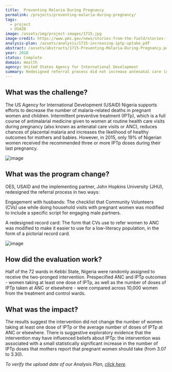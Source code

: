 ```yaml
---
title:  Preventing Malaria During Pregnancy
permalink: /projects/preventing-malaria-during-pregnancy/
tags:
  - project
  - USAID
image: /assets/img/project-images/1715.jpg
image-credit: https://www.pmi.gov/news/stories-from-the-field/stories-from-the-field---detail/increasing-uptake-of-iptp-success-seen-in-malawi
analysis-plan: /assets/analysis/1715-increasing-iptp-uptake.pdf
abstract: /assets/abstracts/1715-Preventing-Malaria-During-Pregnancy.pdf
year: 2018
status: Complete
domain: Health
agency: United States Agency for International Development
summary: Redesigned referral process did not increase antenatal care (ANC) attendance for pregnant women.
---
```

## What was the challenge?

The US Agency for International Development (USAID) Nigeria supports efforts to decrease the number of malaria-related deaths in pregnant women and children. Intermittent preventive treatment (IPTp), which is a full course of antimalarial medicine given to women at routine health care visits during pregnancy (also known as antenatal care visits or ANC), reduces chances of placental malaria and increases the likelihood of healthy outcomes for mothers and babies. However, in 2015, only 19% of Nigerian women received the recommended three or more IPTp doses during their last pregnancy.

![image]({{site.baseurl}}/assets/img/project-images/1715-image.png)

## What was the program change?

OES, USAID and the implementing partner, John Hopkins University (JHU), redesigned the referral process in two ways:

Engagement with husbands: The checklist that Community Volunteers (CVs) use while doing household visits with pregnant women was modified to include a specific script for engaging male partners.

A redesigned record card: The form that CVs use to refer women to ANC was modified to make it easier to use for a low-literacy population, in the form of a pictorial record card.

![image]({{site.baseurl}}/assets/img/project-images/1715-graph.png)

## How did the evaluation work?

Half of the 72 wards in Kebbi State, Nigeria were randomly assigned to receive the two-pronged intervention. Prespecified ANC and IPTp outcomes - women taking at least one dose of IPTp, as well as the number of doses of IPTp taken at ANC or elsewhere - were compared across 10,000 women from the treatment and control wards.

## What was the impact?

The results suggest the intervention did not change the number of women taking at least one dose of IPTp or the average number of doses of IPTp at ANC or elsewhere. There is suggestive exploratory evidence that the intervention may have influenced beliefs about IPTp: the intervention was associated with a small statistically significant increase in the number of IPTp doses that mothers report that pregnant women should take (from 3.07 to 3.30).

<i>To verify the upload date of our Analysis Plan, <a href="https://github.com/gsa-oes/office-of-evaluation-sciences/commits/master/assets/analysis/1715-increasing-iptp-uptake.pdf">click here</a>.</i>
